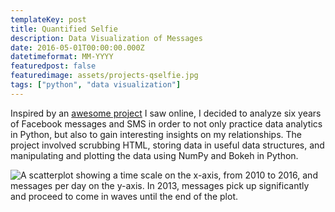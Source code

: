 ```yaml
---
templateKey: post
title: Quantified Selfie
description: Data Visualization of Messages
date: 2016-05-01T00:00:00.000Z
datetimeformat: MM-YYYY
featuredpost: false
featuredimage: assets/projects-qselfie.jpg
tags: ["python", "data visualization"]
---
```


Inspired by an [awesome project](http://quantifiedselfie.us) I saw online, I decided to analyze six years of Facebook messages and SMS in order to not only practice data analytics in Python, but also to gain interesting insights on my relationships. The project involved scrubbing HTML, storing data in useful data structures, and manipulating and plotting the data using NumPy and Bokeh in Python.

<img src="/img/projects-qselfie.jpg" alt="A scatterplot showing a time scale on the x-axis, from 2010 to 2016, and messages per day on the y-axis. In 2013, messages pick up significantly and proceed to come in waves until the end of the plot.">
